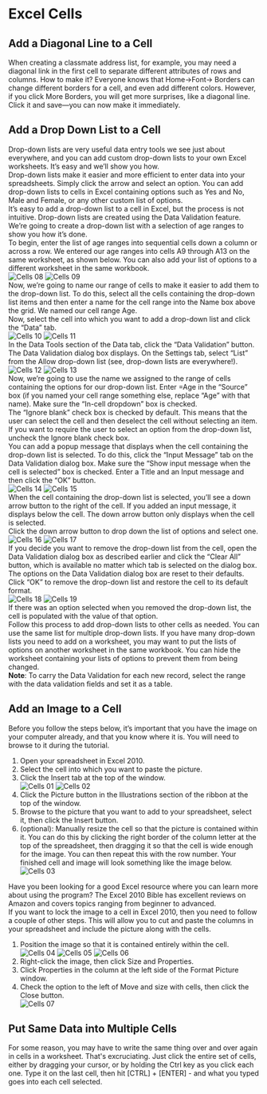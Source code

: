 # Excel Cells

## Add a Diagonal Line to a Cell
When creating a classmate address list, for example, you may need a diagonal link in the first cell to separate different attributes of rows and columns. How to make it? Everyone knows that Home->Font-> Borders can change different borders for a cell, and even add different colors. However, if you click More Borders, you will get more surprises, like a diagonal line. Click it and save—you can now make it immediately.  

## Add a Drop Down List to a Cell
Drop-down lists are very useful data entry tools we see just about everywhere, and you can add custom drop-down lists to your own Excel worksheets. It’s easy and we’ll show you how.  
Drop-down lists make it easier and more efficient to enter data into your spreadsheets. Simply click the arrow and select an option. You can add drop-down lists to cells in Excel containing options such as Yes and No, Male and Female, or any other custom list of options.  
It’s easy to add a drop-down list to a cell in Excel, but the process is not intuitive. Drop-down lists are created using the Data Validation feature. We’re going to create a drop-down list with a selection of age ranges to show you how it’s done.  
To begin, enter the list of age ranges into sequential cells down a column or across a row. We entered our age ranges into cells A9 through A13 on the same worksheet, as shown below. You can also add your list of options to a different worksheet in the same workbook.  
![Cells 08](https://github.com/MikeMyers59/MikeMyers59/blob/main/Excel/Pics/Cells%2008.jpg)
![Cells 09](https://github.com/MikeMyers59/MikeMyers59/blob/main/Excel/Pics/Cells%2009.jpg)  
Now, we’re going to name our range of cells to make it easier to add them to the drop-down list. To do this, select all the cells containing the drop-down list items and then enter a name for the cell range into the Name box above the grid. We named our cell range Age.  
Now, select the cell into which you want to add a drop-down list and click the “Data” tab.  
![Cells 10](https://github.com/MikeMyers59/MikeMyers59/blob/main/Excel/Pics/Cells%2010.jpg)
![Cells 11](https://github.com/MikeMyers59/MikeMyers59/blob/main/Excel/Pics/Cells%2011.jpg)  
In the Data Tools section of the Data tab, click the “Data Validation” button.  
The Data Validation dialog box displays. On the Settings tab, select “List” from the Allow drop-down list (see, drop-down lists are everywhere!).  
![Cells 12](https://github.com/MikeMyers59/MikeMyers59/blob/main/Excel/Pics/Cells%2012.jpg)
![Cells 13](https://github.com/MikeMyers59/MikeMyers59/blob/main/Excel/Pics/Cells%2013.jpg)  
Now, we’re going to use the name we assigned to the range of cells containing the options for our drop-down list. Enter =Age in the “Source” box (if you named your cell range something else, replace “Age” with that name). Make sure the “In-cell dropdown” box is checked.  
The “Ignore blank” check box is checked by default. This means that the user can select the cell and then deselect the cell without selecting an item. If you want to require the user to select an option from the drop-down list, uncheck the Ignore blank check box.  
You can add a popup message that displays when the cell containing the drop-down list is selected. To do this, click the “Input Message” tab on the Data Validation dialog box. Make sure the “Show input message when the cell is selected” box is checked. Enter a Title and an Input message and then click the “OK” button.  
![Cells 14](https://github.com/MikeMyers59/MikeMyers59/blob/main/Excel/Pics/Cells%2014.jpg)
![Cells 15](https://github.com/MikeMyers59/MikeMyers59/blob/main/Excel/Pics/Cells%2015.jpg)  
When the cell containing the drop-down list is selected, you’ll see a down arrow button to the right of the cell. If you added an input message, it displays below the cell. The down arrow button only displays when the cell is selected.  
Click the down arrow button to drop down the list of options and select one.  
![Cells 16](https://github.com/MikeMyers59/MikeMyers59/blob/main/Excel/Pics/Cells%2016.jpg)
![Cells 17](https://github.com/MikeMyers59/MikeMyers59/blob/main/Excel/Pics/Cells%2017.jpg)  
If you decide you want to remove the drop-down list from the cell, open the Data Validation dialog box as described earlier and click the “Clear All” button, which is available no matter which tab is selected on the dialog box.  
The options on the Data Validation dialog box are reset to their defaults. Click “OK” to remove the drop-down list and restore the cell to its default format.  
![Cells 18](https://github.com/MikeMyers59/MikeMyers59/blob/main/Excel/Pics/Cells%2018.jpg)
![Cells 19](https://github.com/MikeMyers59/MikeMyers59/blob/main/Excel/Pics/Cells%2019.jpg)  
If there was an option selected when you removed the drop-down list, the cell is populated with the value of that option.  
Follow this process to add drop-down lists to other cells as needed. You can use the same list for multiple drop-down lists. If you have many drop-down lists you need to add on a worksheet, you may want to put the lists of options on another worksheet in the same workbook. You can hide the worksheet containing your lists of options to prevent them from being changed.  
**Note**: To carry the Data Validation for each new record, select the range with the data validation fields and set it as a table.  

## Add an Image to a Cell  
Before you follow the steps below, it’s important that you have the image on your computer already, and that you know where it is. You will need to browse to it during the tutorial.  

1. Open your spreadsheet in Excel 2010.  
2. Select the cell into which you want to paste the picture.  
3. Click the Insert tab at the top of the window.  
![Cells 01](https://github.com/MikeMyers59/MikeMyers59/blob/main/Excel/Pics/Cells%2001.jpg)
![Cells 02](https://github.com/MikeMyers59/MikeMyers59/blob/main/Excel/Pics/Cells%2002.jpg)  
4. Click the Picture button in the Illustrations section of the ribbon at the top of the window.  
5. Browse to the picture that you want to add to your spreadsheet, select it, then click the Insert button.  
6. (optional): Manually resize the cell so that the picture is contained within it. You can do this by clicking the right border of the column letter at the top of the spreadsheet, then dragging it so that the cell is wide enough for the image. You can then repeat this with the row number. Your finished cell and image will look something like the image below.  
![Cells 03](https://github.com/MikeMyers59/MikeMyers59/blob/main/Excel/Pics/Cells%2003.jpg)

Have you been looking for a good Excel resource where you can learn more about using the program? The Excel 2010 Bible has excellent reviews on Amazon and covers topics ranging from beginner to advanced.  
If you want to lock the image to a cell in Excel 2010, then you need to follow a couple of other steps. This will allow you to cut and paste the columns in your spreadsheet and include the picture along with the cells.  

1. Position the image so that it is contained entirely within the cell.  
![Cells 04](https://github.com/MikeMyers59/MikeMyers59/blob/main/Excel/Pics/Cells%2004.jpg)
  ![Cells 05](https://github.com/MikeMyers59/MikeMyers59/blob/main/Excel/Pics/Cells%2005.jpg)
  ![Cells 06](https://github.com/MikeMyers59/MikeMyers59/blob/main/Excel/Pics/Cells%2006.jpg)  
3. Right-click the image, then click Size and Properties.  
4. Click Properties in the column at the left side of the Format Picture window.  
5. Check the option to the left of Move and size with cells, then click the Close button.  
![Cells 07](https://github.com/MikeMyers59/MikeMyers59/blob/main/Excel/Pics/Cells%2007.jpg)  

## Put Same Data into Multiple Cells  
For some reason, you may have to write the same thing over and over again in cells in a worksheet. That's excruciating. Just click the entire set of cells, either by dragging your cursor, or by holding the Ctrl key as you click each one. Type it on the last cell, then hit [CTRL] + [ENTER] - and what you typed goes into each cell selected.   

